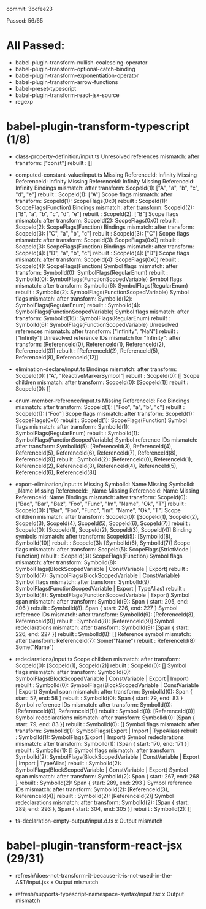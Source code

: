 commit: 3bcfee23

Passed: 56/65

# All Passed:

-   babel-plugin-transform-nullish-coalescing-operator
-   babel-plugin-transform-optional-catch-binding
-   babel-plugin-transform-exponentiation-operator
-   babel-plugin-transform-arrow-functions
-   babel-preset-typescript
-   babel-plugin-transform-react-jsx-source
-   regexp

# babel-plugin-transform-typescript (1/8)

-   class-property-definition/input.ts Unresolved references mismatch: after
    transform: ["const"] rebuilt : []

-   computed-constant-value/input.ts Missing ReferenceId: Infinity Missing
    ReferenceId: Infinity Missing ReferenceId: Infinity Missing ReferenceId:
    Infinity Bindings mismatch: after transform: ScopeId(1): ["A", "a", "b",
    "c", "d", "e"] rebuilt : ScopeId(1): ["A"] Scope flags mismatch: after transform:
    ScopeId(1): ScopeFlags(0x0) rebuilt : ScopeId(1): ScopeFlags(Function) Bindings
    mismatch: after transform: ScopeId(2): ["B", "a", "b", "c", "d", "e"]
    rebuilt : ScopeId(2): ["B"] Scope flags mismatch: after transform:
    ScopeId(2): ScopeFlags(0x0) rebuilt : ScopeId(2): ScopeFlags(Function)
    Bindings mismatch: after transform: ScopeId(3): ["C", "a", "b", "c"] rebuilt
    : ScopeId(3): ["C"] Scope flags mismatch: after transform: ScopeId(3): ScopeFlags(0x0)
    rebuilt : ScopeId(3): ScopeFlags(Function) Bindings mismatch: after transform:
    ScopeId(4): ["D", "a", "b", "c"] rebuilt : ScopeId(4): ["D"] Scope flags
    mismatch: after transform: ScopeId(4): ScopeFlags(0x0) rebuilt : ScopeId(4):
    ScopeFlags(Function) Symbol flags mismatch: after transform: SymbolId(0):
    SymbolFlags(RegularEnum) rebuilt : SymbolId(0):
    SymbolFlags(FunctionScopedVariable) Symbol flags mismatch: after transform:
    SymbolId(6): SymbolFlags(RegularEnum) rebuilt : SymbolId(2):
    SymbolFlags(FunctionScopedVariable) Symbol flags mismatch: after transform:
    SymbolId(12): SymbolFlags(RegularEnum) rebuilt : SymbolId(4):
    SymbolFlags(FunctionScopedVariable) Symbol flags mismatch: after transform:
    SymbolId(16): SymbolFlags(RegularEnum) rebuilt : SymbolId(6):
    SymbolFlags(FunctionScopedVariable) Unresolved references mismatch: after
    transform: ["Infinity", "NaN"] rebuilt : ["Infinity"] Unresolved reference IDs
    mismatch for "Infinity": after transform: [ReferenceId(0), ReferenceId(1),
    ReferenceId(2), ReferenceId(3)] rebuilt : [ReferenceId(2),
    ReferenceId(5), ReferenceId(8), ReferenceId(12)]

-   elimination-declare/input.ts Bindings mismatch: after transform: ScopeId(0):
    ["A", "ReactiveMarkerSymbol"] rebuilt : ScopeId(0): [] Scope children mismatch:
    after transform: ScopeId(0): [ScopeId(1)] rebuilt : ScopeId(0): []

-   enum-member-reference/input.ts Missing ReferenceId: Foo Bindings mismatch:
    after transform: ScopeId(1): ["Foo", "a", "b", "c"] rebuilt : ScopeId(1): ["Foo"]
    Scope flags mismatch: after transform: ScopeId(1): ScopeFlags(0x0) rebuilt :
    ScopeId(1): ScopeFlags(Function) Symbol flags mismatch: after transform: SymbolId(1):
    SymbolFlags(RegularEnum) rebuilt : SymbolId(1): SymbolFlags(FunctionScopedVariable)
    Symbol reference IDs mismatch: after transform: SymbolId(5): [ReferenceId(3),
    ReferenceId(4),
    ReferenceId(5), ReferenceId(6), ReferenceId(7), ReferenceId(8),
    ReferenceId(9)] rebuilt : SymbolId(2): [ReferenceId(0), ReferenceId(1),
    ReferenceId(2), ReferenceId(3), ReferenceId(4), ReferenceId(5),
    ReferenceId(6), ReferenceId(8)]

-   export-elimination/input.ts Missing SymbolId: Name Missing SymbolId: \_Name
    Missing ReferenceId: \_Name Missing ReferenceId: Name Missing ReferenceId:
    Name Bindings mismatch: after transform: ScopeId(0): ["Baq", "Bar", "Baz",
    "Foo", "Func", "Im", "Name", "Ok", "T"] rebuilt : ScopeId(0): ["Bar",
    "Foo", "Func", "Im", "Name", "Ok", "T"] Scope children mismatch: after
    transform: ScopeId(0): [ScopeId(1), ScopeId(2), ScopeId(3),
    ScopeId(4), ScopeId(5), ScopeId(6), ScopeId(7)] rebuilt : ScopeId(0):
    [ScopeId(1), ScopeId(2), ScopeId(3), ScopeId(4)] Binding symbols mismatch: after
    transform: ScopeId(5): [SymbolId(8), SymbolId(10)] rebuilt : ScopeId(3):
    [SymbolId(6), SymbolId(7)] Scope flags mismatch: after transform: ScopeId(5):
    ScopeFlags(StrictMode | Function) rebuilt : ScopeId(3): ScopeFlags(Function)
    Symbol flags mismatch: after transform: SymbolId(8): SymbolFlags(BlockScopedVariable
    | ConstVariable | Export) rebuilt : SymbolId(7): SymbolFlags(BlockScopedVariable
    | ConstVariable) Symbol flags mismatch: after transform: SymbolId(9): SymbolFlags(FunctionScopedVariable
    | Export | TypeAlias) rebuilt : SymbolId(8): SymbolFlags(FunctionScopedVariable
    | Export) Symbol span mismatch: after transform: SymbolId(9): Span { start: 205,
    end: 206 } rebuilt : SymbolId(8): Span { start: 226, end: 227 } Symbol reference
    IDs mismatch: after transform: SymbolId(9): [ReferenceId(8), ReferenceId(9)]
    rebuilt : SymbolId(8): [ReferenceId(9)] Symbol redeclarations mismatch:
    after transform: SymbolId(9): [Span { start: 226, end: 227 }] rebuilt :
    SymbolId(8): [] Reference symbol mismatch: after transform: ReferenceId(7):
    Some("Name") rebuilt : ReferenceId(8): Some("Name")

-   redeclarations/input.ts Scope children mismatch: after transform:
    ScopeId(0): [ScopeId(1), ScopeId(2)] rebuilt : ScopeId(0): [] Symbol flags mismatch:
    after transform: SymbolId(0): SymbolFlags(BlockScopedVariable | ConstVariable
    | Export | Import) rebuilt : SymbolId(0): SymbolFlags(BlockScopedVariable | ConstVariable
    | Export) Symbol span mismatch: after transform: SymbolId(0): Span { start: 57,
    end: 58 } rebuilt : SymbolId(0): Span { start: 79, end: 83 } Symbol reference
    IDs mismatch: after transform: SymbolId(0): [ReferenceId(0), ReferenceId(1)]
    rebuilt : SymbolId(0): [ReferenceId(0)] Symbol redeclarations mismatch:
    after transform: SymbolId(0): [Span { start: 79, end: 83 }] rebuilt :
    SymbolId(0): [] Symbol flags mismatch: after transform: SymbolId(1):
    SymbolFlags(Export | Import | TypeAlias) rebuilt : SymbolId(1):
    SymbolFlags(Export | Import) Symbol redeclarations mismatch: after
    transform: SymbolId(1): [Span { start: 170, end: 171 }] rebuilt :
    SymbolId(1): [] Symbol flags mismatch: after transform: SymbolId(2):
    SymbolFlags(BlockScopedVariable | ConstVariable | Export | Import |
    TypeAlias) rebuilt : SymbolId(2): SymbolFlags(BlockScopedVariable |
    ConstVariable | Export) Symbol span mismatch: after transform: SymbolId(2):
    Span { start: 267, end: 268 } rebuilt : SymbolId(2): Span { start: 289, end:
    293 } Symbol reference IDs mismatch: after transform: SymbolId(2):
    [ReferenceId(3), ReferenceId(4)] rebuilt : SymbolId(2): [ReferenceId(2)] Symbol
    redeclarations mismatch: after transform: SymbolId(2): [Span { start: 289,
    end: 293 }, Span { start: 304, end: 305 }] rebuilt : SymbolId(2): []

-   ts-declaration-empty-output/input.d.ts x Output mismatch

# babel-plugin-transform-react-jsx (29/31)

-   refresh/does-not-transform-it-because-it-is-not-used-in-the-AST/input.jsx x
    Output mismatch

-   refresh/supports-typescript-namespace-syntax/input.tsx x Output mismatch
